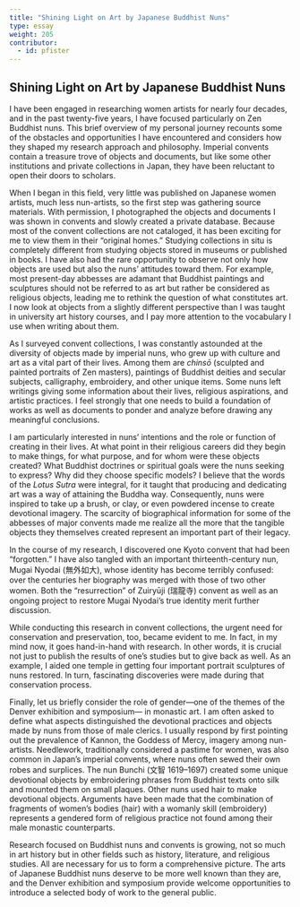 ```yaml
---
title: "Shining Light on Art by Japanese Buddhist Nuns"
type: essay
weight: 205
contributor:
  - id: pfister
---
```


## Shining Light on Art by Japanese Buddhist Nuns

I have been engaged in researching women artists for nearly four decades, and in the past twenty-five years, I have focused particularly on Zen Buddhist nuns. This brief overview of my personal journey recounts some of the obstacles and opportunities I have encountered and considers how they shaped my research approach and philosophy. Imperial convents contain a treasure trove of objects and documents, but like some other institutions and private collections in Japan, they have been reluctant to open their doors to scholars.

When I began in this field, very little was published on Japanese women artists, much less nun-artists, so the first step was gathering source materials. With permission, I photographed the objects and documents I was shown in convents and slowly created a private database. Because most of the convent collections are not cataloged, it has been exciting for me to view them in their “original homes.” Studying collections in situ is completely different from studying objects stored in museums or published in books. I have also had the rare opportunity to observe not only how objects are used but also the nuns’ attitudes toward them. For example, most present-day abbesses are adamant that Buddhist paintings and sculptures should not be referred to as art but rather be considered as religious objects, leading me to rethink the question of what constitutes art. I now look at objects from a slightly different perspective than I was taught in university art history courses, and I pay more attention to the vocabulary I use when writing about them.

As I surveyed convent collections, I was constantly astounded at the diversity of objects made by imperial nuns, who grew up with culture and art as a vital part of their lives. Among them are *chinsō* (sculpted and painted portraits of Zen masters), paintings of Buddhist deities and secular subjects, calligraphy, embroidery, and other unique items. Some nuns left writings giving some information about their lives, religious aspirations, and artistic practices. I feel strongly that one needs to build a foundation of works as well as documents to ponder and analyze before drawing any meaningful conclusions.

I am particularly interested in nuns’ intentions and the role or function of creating in their lives. At what point in their religious careers did they begin to make things, for what purpose, and for whom were these objects created? What Buddhist doctrines or spiritual goals were the nuns seeking to express? Why did they choose specific models? I believe that the words of the *Lotus Sutra* were integral, for it taught that producing and dedicating art was a way of attaining the Buddha way. Consequently, nuns were inspired to take up a brush, or clay, or even powdered incense to create devotional imagery. The scarcity of biographical information for some of the abbesses of major convents made me realize all the more that the tangible objects they themselves created represent an important part of their legacy.

In the course of my research, I discovered one Kyoto convent that had been “forgotten.” I have also tangled with an important thirteenth-century nun, Mugai Nyodai (<span lang="ja">無外如大</span>), whose identity has become terribly confused: over the centuries her biography was merged with those of two other women. Both the “resurrection” of Zuiryūji (<span lang="ja">瑞龍寺</span>) convent as well as an ongoing project to restore Mugai Nyodai’s true identity merit further discussion.

While conducting this research in convent collections, the urgent need for conservation and preservation, too, became evident to me. In fact, in my mind now, it goes hand-in-hand with research. In other words, it is crucial not just to publish the results of one’s studies but to give back as well. As an example, I aided one temple in getting four important portrait sculptures of nuns restored. In turn, fascinating discoveries were made during that conservation process.

Finally, let us briefly consider the role of gender—one of the themes of the Denver exhibition and symposium— in monastic art. I am often asked to define what aspects distinguished the devotional practices and objects made by nuns from those of male clerics. I usually respond by first pointing out the prevalence of Kannon, the Goddess of Mercy, imagery among nun-artists. Needlework, traditionally considered a pastime for women, was also common in Japan’s imperial convents, where nuns often sewed their own robes and surplices. The nun Bunchi (<span lang="ja">文智</span> 1619–1697) created some unique devotional objects by embroidering phrases from Buddhist texts onto silk and mounted them on small plaques. Other nuns used hair to make devotional objects. Arguments have been made that the combination of fragments of women’s bodies (hair) with a womanly skill (embroidery) represents a gendered form of religious practice not found among their male monastic counterparts.

Research focused on Buddhist nuns and convents is growing, not so much in art history but in other fields such as history, literature, and religious studies. All are necessary for us to form a comprehensive picture. The arts of Japanese Buddhist nuns deserve to be more well known than they are, and the Denver exhibition and symposium provide welcome opportunities to introduce a selected body of work to the general public.
